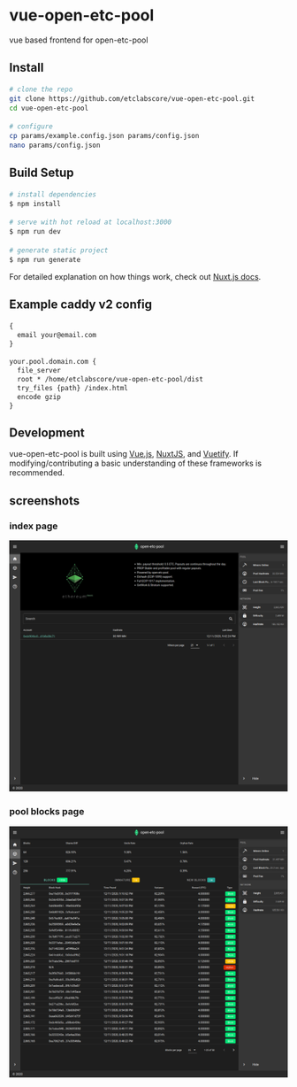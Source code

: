 # vue-open-etc-pool

vue based frontend for open-etc-pool

## Install

```bash
# clone the repo
git clone https://github.com/etclabscore/vue-open-etc-pool.git
cd vue-open-etc-pool

# configure
cp params/example.config.json params/config.json
nano params/config.json
```

## Build Setup

```bash
# install dependencies
$ npm install

# serve with hot reload at localhost:3000
$ npm run dev

# generate static project
$ npm run generate
```

For detailed explanation on how things work, check out [Nuxt.js docs](https://nuxtjs.org).

## Example caddy v2 config

```
{
  email your@email.com
}

your.pool.domain.com {
  file_server
  root * /home/etclabscore/vue-open-etc-pool/dist
  try_files {path} /index.html
  encode gzip
}
```

## Development

vue-open-etc-pool is built using [Vue.js](https://vuejs.org/), [NuxtJS](https://nuxtjs.org/), and [Vuetify](https://vuetifyjs.com/). If modifying/contributing a basic understanding of these frameworks is recommended.

## screenshots

### index page

![index/miners page](/screenshots/01.png?raw=true "index/miners page")

### pool blocks page

![pool blocks page](/screenshots/02.png?raw=true "pool blocks page")